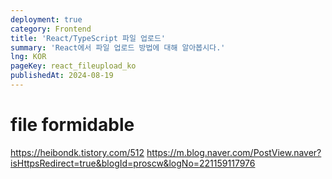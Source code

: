 ```yaml
---
deployment: true
category: Frontend
title: 'React/TypeScript 파일 업로드'
summary: 'React에서 파일 업로드 방법에 대해 알아봅시다.'
lng: KOR
pageKey: react_fileupload_ko
publishedAt: 2024-08-19
---
```


# file formidable

https://heibondk.tistory.com/512
https://m.blog.naver.com/PostView.naver?isHttpsRedirect=true&blogId=proscw&logNo=221159117976
